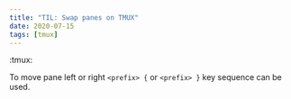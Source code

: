 ```yaml
---
title: "TIL: Swap panes on TMUX"
date: 2020-07-15
tags: [tmux]
---
```


:tmux:

To move pane left or right `<prefix> {` or `<prefix> }` key sequence can be
used.
